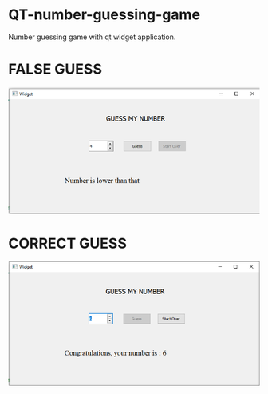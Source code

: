 # QT-number-guessing-game

Number guessing game with qt widget application.


# FALSE GUESS

![Screenshot](a.png)

# CORRECT GUESS 

![Screenshot](b.png)

